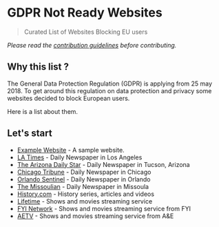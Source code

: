 # GDPR Not Ready Websites
> Curated List of Websites Blocking EU users


*Please read the [contribution guidelines](CONTRIBUTING.md#readme) before contributing.*


## Why this list ?
The General Data Protection Regulation (GDPR) is applying from 25 may 2018. To get around this regulation on data protection and privacy some websites decided to block European users.

Here is a list about them.


## Let's start

- [Example Website](https://example.com/)	- A sample website.
- [LA Times](https://www.latimes.com/) - Daily Newspaper in Los Angeles
- [The Arizona Daily Star](http://tucson.com/) - Daily Newspaper in Tucson, Arizona
- [Chicago Tribune](https://www.chicagotribune.com/) - Daily Newspaper in Chicago
- [Orlando Sentinel](https://www.orlandosentinel.com/) - Daily Newspaper in Orlando
- [The Missoulian](http://missoulian.com/) - Daily Newspaper in Missoula
- [History.com](https://www.history.com/) - History series, articles and videos
- [Lifetime](https://www.mylifetime.com/) - Shows and movies streaming service
- [FYI Network](https://www.fyi.tv/) - Shows and movies streaming service from FYI
- [AETV](https://www.aetv.com/) - Shows and movies streaming service from A&E

